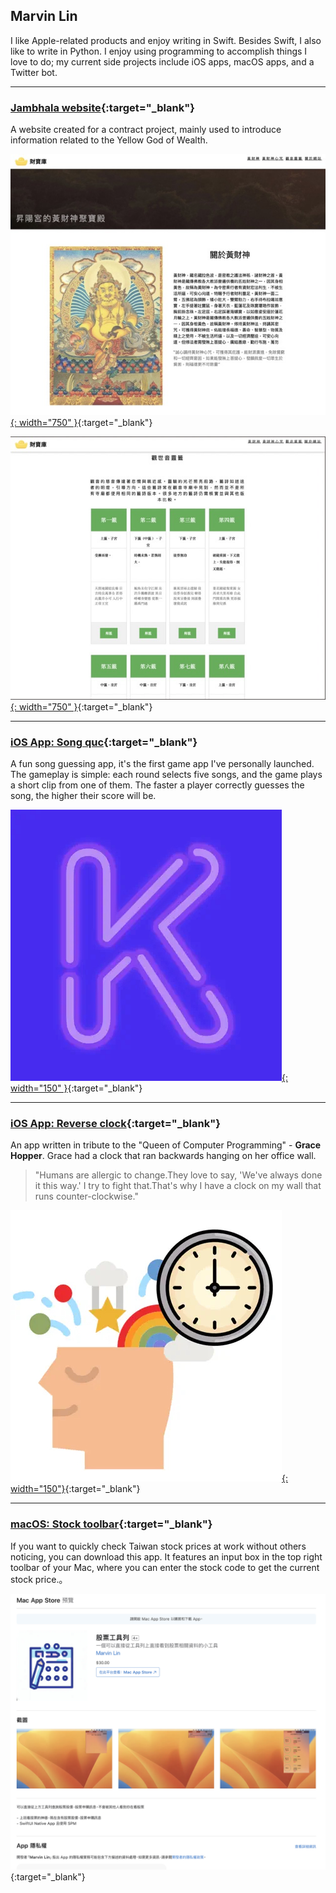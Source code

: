 ## Marvin Lin

I like Apple-related products and enjoy writing in Swift. Besides Swift, I also like to write in Python. I enjoy using programming to accomplish things I love to do; my current side projects include iOS apps, macOS apps, and a Twitter bot. 

---

### [Jambhala website](https://jambhalayellow.com/){:target="_blank"}

A website created for a contract project, mainly used to introduce information related to the Yellow God of Wealth.


[![Jambhala website screen shot](/assets/about/website_jambhala_landing.jpeg){: width="750" }](https://jambhalayellow.com/){:target="_blank"}

[![Jambhala fortune script](/assets/about/website_jambhala_divines.jpeg){: width="750" }](https://jambhalayellow.com/){:target="_blank"}


---

### [iOS App: Song quc](https://apps.apple.com/tw/app/king-of-song-quiz/id1273605195){:target="_blank"}

A fun song guessing app, it's the first game app I've personally launched. The gameplay is simple: each round selects five songs, and the game plays a short clip from one of them. The faster a player correctly guesses the song, the higher their score will be.

[![king of song quiz](/assets/about/icon_king_of_song_quiz.jpg){: width="150" }](https://apps.apple.com/tw/app/king-of-song-quiz/id1273605195){:target="_blank"}

---
### [iOS App: Reverse clock](https://apps.apple.com/tw/app/backwards-clock/id1632935212){:target="_blank"}

An app written in tribute to the "Queen of Computer Programming" - **Grace Hopper**. Grace had a clock that ran backwards hanging on her office wall.

>"Humans are allergic to change.They love to say, 'We've always done it this way.' I try to fight that.That's why I have a clock on my wall that runs counter-clockwise."

[![backwards clock](/assets/about/icon_backwards_clock.jpg){: width="150"}](https://apps.apple.com/tw/app/backwards-clock/id1632935212){:target="_blank"}


---
### [macOS: Stock toolbar](https://apps.apple.com/tw/app/id6455497589){:target="_blank"}

If you want to quickly check Taiwan stock prices at work without others noticing, you can download this app. It features an input box in the top right toolbar of your Mac, where you can enter the stock code to get the current stock price.。

[![Stock toolbar](/assets/about/screenshot_stockTools.png)](https://apps.apple.com/tw/app/id6455497589){:target="_blank"}